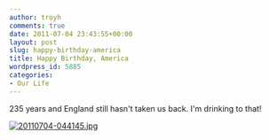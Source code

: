 ```yaml
---
author: troyh
comments: true
date: 2011-07-04 23:43:55+00:00
layout: post
slug: happy-birthday-america
title: Happy Birthday, America
wordpress_id: 5885
categories:
- Our Life
---
```


235 years and England still hasn't taken us back. I'm drinking to that!   
  
[![20110704-044145.jpg](http://troyandgay.files.wordpress.com/2011/07/20110704-044145.jpg)](http://troyandgay.files.wordpress.com/2011/07/20110704-044145.jpg)
